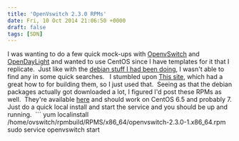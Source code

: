 ```yaml
---
title: 'OpenVswitch 2.3.0 RPMs'
date: Fri, 10 Oct 2014 21:06:50 +0000
draft: false
tags: [SDN]
---
```


I was wanting to do a few quick mock-ups with [OpenvSwitch](http://openvswitch.org/) and [OpenDayLight](http://www.opendaylight.org/) and wanted to use CentOS since I have templates for it that I replicate.  Just like with the [debian stuff I had been doing](http://www.forwardingplane.net/2013/11/openvswitch-2-0-debian-packages/ "OpenvSwitch 2.0 Debian packages"), I wasn't able to find any in some quick searches.   I stumbled upon [This site](http://n40lab.wordpress.com/2014/09/04/openvswitch-2-3-0-lts-and-centos-7/), which had a great how to for building them, so I just used that.  Seeing as that the debian packages actually got downloaded a lot, I figured I'd post these RPMs as well.  They're available [here](http://www.forwardingplane.net/wp-content/uploads/OVS2.0/OpenvSwitch-2.3.0-RPM.tgz) and should work on CentOS 6.5 and probably 7. Just do a quick local install and start the service and you should be up and running.  ```
yum localinstall /home/ovswitch/rpmbuild/RPMS/x86\_64/openvswitch-2.3.0-1.x86\_64.rpm 
sudo service openvswitch start
```